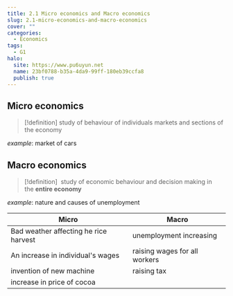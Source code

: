 ```yaml
---
title: 2.1 Micro economics and Macro economics
slug: 2.1-micro-economics-and-macro-economics
cover: ""
categories:
  - Economics
tags:
  - G1
halo:
  site: https://www.pu6uyun.net
  name: 23bf0788-b35a-4da9-99ff-180eb39ccfa8
  publish: true
---
```

## Micro economics

> [!definition] study of behaviour of individuals markets and sections of the economy

*example*: market of cars
## Macro economics

> [!definition]  study of economic behaviour and decision making in the **entire economy**

*example*: nature and causes of unemployment

| Micro                                 | Macro                         |
| ------------------------------------- | ----------------------------- |
| Bad weather affecting he rice harvest | unemployment increasing       |
| An increase in individual's wages     | raising wages for all workers |
| invention of new machine              | raising tax                   |
| increase in price of cocoa            |                               |
